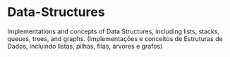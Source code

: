 # Data-Structures
Implementations and concepts of Data Structures, including lists, stacks, queues, trees, and graphs. (Implementações e conceitos de Estruturas de Dados, incluindo listas, pilhas, filas, árvores e grafos) 
